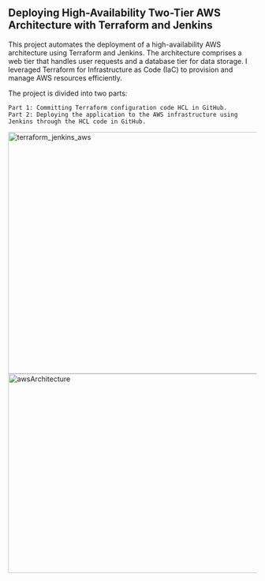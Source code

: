 ## Deploying High-Availability Two-Tier AWS Architecture with Terraform and Jenkins

This project automates the deployment of a high-availability AWS architecture using Terraform and Jenkins. The architecture comprises a web tier that handles user requests and a database tier for data storage. I leveraged Terraform for Infrastructure as Code (IaC) to provision and manage AWS resources efficiently.

The project is divided into two parts:

    Part 1: Committing Terraform configuration code HCL in GitHub.
    Part 2: Deploying the application to the AWS infrastructure using Jenkins through the HCL code in GitHub.

<img width="1225" height="490" alt="terraform_jenkins_aws" src="https://github.com/user-attachments/assets/a9e47749-7fde-4284-9c7d-c0b3e8947e04" />
<img width="673" height="404" alt="awsArchitecture" src="https://github.com/user-attachments/assets/aba897e6-2d88-48e2-8dfb-7ca9cc374ca9" />
